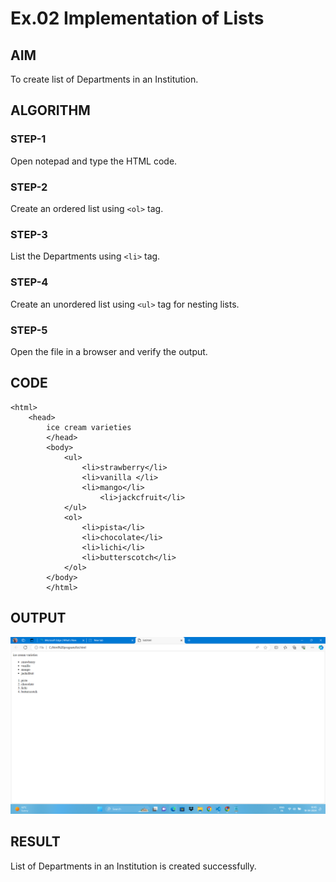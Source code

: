 # Ex.02 Implementation of Lists
## AIM
  To create list of Departments in an Institution.

## ALGORITHM
### STEP-1
  Open notepad and type the HTML code.

### STEP-2
  Create an ordered list using ```<ol>``` tag.

### STEP-3
  List the Departments using ```<li>``` tag.

### STEP-4
  Create an unordered list using ```<ul>``` tag for nesting lists.

### STEP-5
  Open the file in a browser and verify the output.
  
## CODE
```
<html>
    <head>
        ice cream varieties 
        </head>
        <body>
            <ul>
                <li>strawberry</li>
                <li>vanilla </li>
                <li>mango</li>
                    <li>jackcfruit</li>    
            </ul>
            <ol>
                <li>pista</li>
                <li>chocolate</li>
                <li>lichi</li>
                <li>butterscotch</li>
            </ol>
        </body>
        </html>

```
## OUTPUT
![alt text](<Screenshot (60)-2.png>)

## RESULT
  List of Departments in an Institution is created successfully.
